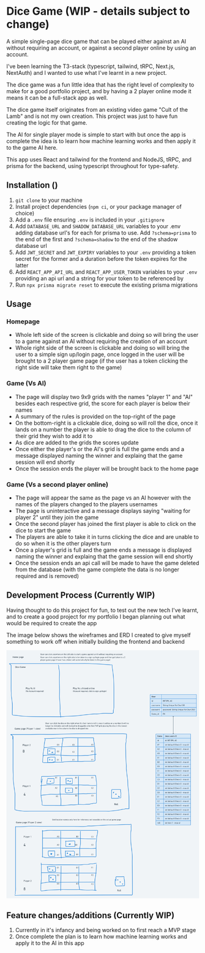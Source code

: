 # Dice Game (WIP - details subject to change)

A simple single-page dice game that can be played either against an AI without requiring an account, or against a second player online by using an account.

I've been learning the T3-stack (typescript, tailwind, tRPC, Next.js, NextAuth) and I wanted to use what I've learnt in a new project. 

The dice game was a fun little idea that has the right level of complexity to make for a good portfolio project, and by having a 2 player online mode it means it can be a full-stack app as well.

The dice game itself originates from an existing video game "Cult of the Lamb" and is not my own creation. This project was just to have fun creating the logic for that game.

The AI for single player mode is simple to start with but once the app is complete the idea is to learn how machine learning works and then apply it to the game AI here.

This app uses React and tailwind for the frontend and NodeJS, tRPC, and prisma for the backend, using typescript throughout for type-safety.

## Installation ()

1. ```git clone``` to your machine
2. Install project dependencies (```npm ci```, or your package manager of choice)
3. Add a ```.env``` file ensuring ```.env``` is included in your ```.gitignore```
4. Add ```DATABASE_URL``` and ```SHADOW_DATABASE_URL``` variables to your .env adding database url's for each for prisma to use. Add ```?schema=prisma``` to the end of the first and ```?schema=shadow``` to the end of the shadow database url
5. Add ```JWT_SECRET``` and ```JWT_EXPIRY``` variables to your ```.env``` providing a token secret for the former and a duration before the token expires for the latter
6. Add ```REACT_APP_API_URL``` and ```REACT_APP_USER_TOKEN``` variables to your ```.env``` providing an api url and a string for your token to be referenced by
7. Run ```npx prisma migrate reset``` to execute the existing prisma migrations 

## Usage

### Homepage

- Whole left side of the screen is clickable and doing so will bring the user to a game against an AI without requiring the creation of an account
- Whole right side of the screen is clickable and doing so will bring the user to a simple sign up/login page, once logged in the user will be brought to a 2 player game page (if the user has a token clicking the right side will take them right to the game)
  
### Game (Vs AI)

- The page will display two 9x9 grids with the names "player 1" and "AI" besides each respective grid, the score for each player is below their names
- A summary of the rules is provided on the top-right of the page
- On the bottom-right is a clickable dice, doing so will roll the dice, once it lands on a number the player is able to drag the dice to the column of their grid they wish to add it to
- As dice are added to the grids the scores update
- Once either the player's or the AI's grid is full the game ends and a message displayed naming the winner and explaing that the game session will end shortly
- Once the session ends the player will be brought back to the home page

### Game (Vs a second player online)

- The page will appear the same as the page vs an AI however with the names of the players changed to the players usernames
- The page is uninteractive and a message displays saying "waiting for player 2" until they join the game
- Once the second player has joined the first player is able to click on the dice to start the game
- The players are able to take it in turns clicking the dice and are unable to do so when it is the other players turn
- Once a player's grid is full and the game ends a message is displayed naming the winner and explaing that the game session will end shortly
- Once the session ends an api call will be made to have the game deleted from the database (with the game complete the data is no longer required and is removed)

## Development Process (Currently WIP)

Having thought to do this project for fun, to test out the new tech I've learnt, and to create a good project for my portfolio I began planning out what would be required to create the app

The image below shows the wireframes and ERD I created to give myself something to work off when initially building the frontend and backend

![ERD and Wireframes](/assets/dice-game-ERD-&-Wireframes.png)

## Feature changes/additions (Currently WIP)

1. Currently in it's infancy and being worked on to first reach a MVP stage
2. Once complete the plan is to learn how machine learning works and apply it to the AI in this app
